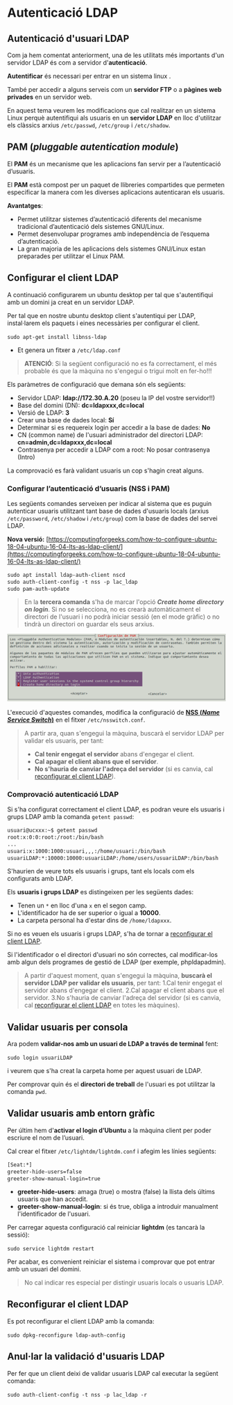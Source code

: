 # Autenticació LDAP

## Autenticació d'usuari LDAP

Com ja hem comentat anteriorment, una de les utilitats més importants d'un servidor LDAP és com a servidor d'**autenticació**.

**Autentificar** és necessari per entrar en un sistema linux .

També per accedir a alguns serveis com un **servidor FTP** o a **pàgines web privades** en un servidor web.

En aquest tema veurem les modificacions que cal realitzar en un sistema Linux perquè autentifiqui als usuaris en un **servidor LDAP** en lloc d'utilitzar els clàssics arxius `/etc/passwd`, `/etc/group` i `/etc/shadow`.

## PAM \(_pluggable autentication module_\)

El **PAM** és un mecanisme que les aplicacions fan servir per a l’autenticació d’usuaris.

El **PAM** està compost per un paquet de llibreries compartides que permeten especificar la manera com les diverses aplicacions autenticaran els usuaris.

**Avantatges**:

* Permet utilitzar sistemes d’autenticació diferents del mecanisme tradicional d’autenticació dels sistemes GNU/Linux.
* Permet desenvolupar programes amb independència de l’esquema d’autenticació.
* La gran majoria de les aplicacions dels sistemes GNU/Linux estan preparades per utilitzar el Linux PAM.

## Configurar el client LDAP

A continuació configurarem un ubuntu desktop per tal que s'autentifiqui amb un domini ja creat en un servidor LDAP.

Per tal que en nostre ubuntu desktop client s'autentiqui per LDAP, instal·larem els paquets i eines necessàries per configurar el client.

`sudo apt-get install libnss-ldap`

* Et genera un fitxer a `/etc/ldap.conf`

> **ATENCIÓ**: Si la següent configuració no es fa correctament, el més probable és que la màquina no s'engegui o trigui molt en fer-ho!!!

Els paràmetres de configuració que demana són els següents:

* Servidor LDAP: **ldap://172.30.A.20** \(poseu la IP del vostre servidor!!\)
* Base del domini \(DN\): **dc=ldapxxx,dc=local**
* Versió de LDAP: **3**
* Crear una base de dades local: **Sí**
* Determinar si es requereix login per accedir a la base de dades: **No**
* CN \(common name\) de l'usuari administrador del directori LDAP: **cn=admin,dc=ldapxxx,dc=local**
* Contrasenya per accedir a LDAP com a root: No posar contrasenya \(Intro\)

La comprovació es farà validant usuaris un cop s'hagin creat alguns.

### Configurar l’autenticació d’usuaris \(NSS i PAM\)

Les següents comandes serveixen per indicar al sistema que es puguin autenticar usuaris utilitzant tant base de dades d'usuaris locals \(arxius `/etc/password`, `/etc/shadow` i `/etc/group`\) com la base de dades del servei LDAP.

**Nova versió:** [https://computingforgeeks.com/how-to-configure-ubuntu-18-04-ubuntu-16-04-lts-as-ldap-client/](https://computingforgeeks.com/how-to-configure-ubuntu-18-04-ubuntu-16-04-lts-as-ldap-client/)

```text
sudo apt install ldap-auth-client nscd
sudo auth-client-config -t nss -p lac_ldap
sudo pam-auth-update
```

> En la **tercera comanda** s'ha de marcar l'opció _**Create home directory on login**_. Si no se selecciona, no es crearà automàticament el directori de l'usuari i no podrà iniciar sessió \(en el mode gràfic\) o no tindrà un directori on guardar els seus arxius.

![](../../.gitbook/assets/uf2-nsspam.png)

L'execució d'aquestes comandes, modifica la configuració de [**NSS \(**_**Name Service Switch**_**\)**](https://es.wikipedia.org/wiki/Name_Service_Switch) en el fitxer `/etc/nsswitch.conf`.

> A partir ara, quan s'engegui la màquina, buscarà el servidor LDAP per validar els usuaris, per tant:
>
> * **Cal tenir engegat el servidor** abans d'engegar el client.
> * **Cal apagar el client abans que el servidor**.
> * **No s'hauria de canviar l'adreça del servidor** \(si es canvia, cal [reconfigurar el client LDAP](uf2-auteticacio-ldap.md#reconfigurar-el-client-ldap)\).

### Comprovació autenticació LDAP

Si s'ha configurat correctament el client LDAP, es podran veure els usuaris i grups LDAP amb la comanda `getent passwd`:

```text
usuari@ucxxx:~$ getent passwd
root:x:0:0:root:/root:/bin/bash
...
usuari:x:1000:1000:usuari,,,:/home/usuari:/bin/bash
usuariLDAP:*:10000:10000:usuariLDAP:/home/users/usuariLDAP:/bin/bash
```

S'haurien de veure tots els usuaris i grups, tant els locals com els configurats amb LDAP.

Els **usuaris i grups LDAP** es distingeixen per les següents dades:

* Tenen un `*` en lloc d'una `x` en el segon camp.
* L'identificador ha de ser superior o igual a **10000**.
* La carpeta personal ha d'estar dins de `/home/ldapxxx`.

Si no es veuen els usuaris i grups LDAP, s'ha de tornar a [reconfigurar el client LDAP](uf2-auteticacio-ldap.md#reconfigurar-el-client-ldap).

Si l'identificador o el directori d'usuari no són correctes, cal modificar-los amb algun dels programes de gestió de LDAP \(per exemple, phpldapadmin\).

> A partir d'aquest moment, quan s'engegui la màquina, **buscarà el servidor LDAP per validar els usuaris**, per tant: 1.Cal tenir engegat el servidor abans d'engegar el client. 2.Cal apagar el client abans que el servidor. 3.No s'hauria de canviar l'adreça del servidor \(si es canvia, cal [reconfigurar el client LDAP](uf2-auteticacio-ldap.md#reconfigurar-el-client-ldap) en totes les màquines\).

## Validar usuaris per consola

Ara podem **validar-nos amb un usuari de LDAP a través de terminal** fent:

`sudo login usuariLDAP`

i veurem que s'ha creat la carpeta home per aquest usuari de LDAP.

Per comprovar quin és el **directori de treball** de l'usuari es pot utilitzar la comanda `pwd`.

## Validar usuaris amb entorn gràfic

Per últim hem d'**activar el login d’Ubuntu** a la màquina client per poder escriure el nom de l’usuari.

Cal crear el fitxer `/etc/lightdm/lightdm.conf` i afegim les línies següents:

```text
[Seat:*] 
greeter-hide-users=false
greeter-show-manual-login=true
```

* **greeter-hide-users**: amaga \(true\) o mostra \(false\) la llista dels últims usuaris que han accedit.
* **greeter-show-manual-login**: si és true, obliga a introduir manualment l'identificador de l'usuari.

Per carregar aquesta configuració cal reiniciar **lightdm** \(es tancarà la sessió\):

`sudo service lightdm restart`

Per acabar, es convenient reiniciar el sistema i comprovar que pot entrar amb un usuari del domini.

> No cal indicar res especial per distingir usuaris locals o usuaris LDAP.

## Reconfigurar el client LDAP

Es pot reconfigurar el client LDAP amb la comanda:

`sudo dpkg-reconfigure ldap-auth-config`

## Anul·lar la validació d'usuaris LDAP

Per fer que un client deixi de validar usuaris LDAP cal executar la següent comanda:

`sudo auth-client-config -t nss -p lac_ldap -r`

